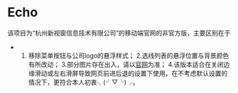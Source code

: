 # Echo
该项目为“杭州新视窗信息技术有限公司”的移动端官网的非官方版，主要区别在于
* 1. 移除菜单按钮与公司logo的悬浮样式；
2.选线列表的悬浮位置与背景颜色有所改动；
3.部分图片存在出入，请以[官网](http://wei.new-see.com)为准；
4.该版本适合在关闭边缘滑动或左右滑屏导致网页前进后退的设置下使用，在不考虑默认设置的情况下，更符合本人初衷╮(╯▽╰)╭。
